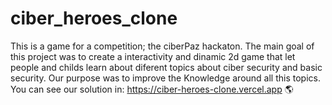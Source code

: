 
# ciber_heroes_clone

This is a game for a competition; the ciberPaz hackaton. The main goal of this project was to create a interactivity and dinamic 2d game that let people and childs learn about diferent topics about ciber security and basic security. Our purpose was to improve the Knowledge around all this topics. You can see our solution in: https://ciber-heroes-clone.vercel.app 🌎
